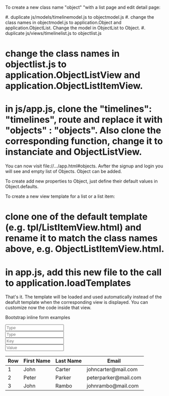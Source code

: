 To create a new class name "object" "with a list page and edit detail page:

#. duplicate js/models/timelinemodel.js to objectmodel.js
#. change the class names in objectmodel.js to application.Object and application.ObjectList. Change the model in ObjectList to Object.
#. duplicate js/views/timelinelist.js to objectlist.js
# change the class names in objectlist.js to application.ObjectListView and application.ObjectListItemView.
# in js/app.js, clone the "timelines": "timelines", route and replace it with "objects" : "objects". Also clone the corresponding function, change it to instanciate and ObjectListView.

You can now visit file://.../app.html#objects. Avfter the signup and login you will see and empty list of Objects. Object can be added.

To create add new properties to Object, just define their default values in Object.defaults.

To create a new view template for a list or a list item:
# clone one of the default template (e.g. tpl/ListItemView.html) and rename it to match the class names above, e.g. ObjectListItemView.html.
# in app.js, add this new file to the call to application.loadTemplates

That's it. The template will be loaded and used automatically instead of the deafult template when the corresponding view is displayed. You can customize now the code inside that view.




Bootstrap inline form examples

<form class="form-horizontal" role="form">
<div class="form-group">
<div class="col-md-6">
<input type="text" class="form-control" id="inputType" placeholder="Type">
</div>
<div class="col-md-6">
<input type="text" class="form-control" id="inputType" placeholder="Type">
</div>
<div class="col-md-6">
<div class="form-group row">
<div class="col-md-6">
<input type="text" class="form-control" id="inputKey" placeholder="Key">
</div>
<div class="col-md-6">
<input type="text" class="form-control" id="inputValue" placeholder="Value">
</div>
</div>
</div>
</div>
</form>



<table class="table table-striped">
<thead>
<tr>
<th>Row</th>
<th>First Name</th>
<th>Last Name</th>
<th>Email</th>
</tr>
</thead>
<tbody>
<tr>
<td>1</td>
<td contenteditable>John</td>
<td>Carter</td>
<td>johncarter@mail.com</td>
</tr>
<tr>
<td>2</td>
<td contenteditable>Peter</td>
<td>Parker</td>
<td>peterparker@mail.com</td>
</tr>
<tr>
<td>3</td>
<td contenteditable>John</td>
<td>Rambo</td>
<td>johnrambo@mail.com</td>
</tr>
</tbody>
</table>

